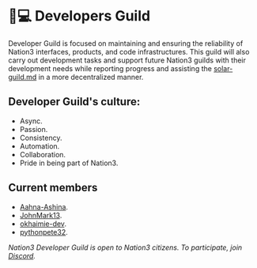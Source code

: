 # 👩💻 Developers Guild

Developer Guild is focused on maintaining and ensuring the reliability of Nation3 interfaces, products, and code infrastructures. This guild will also carry out development tasks and support future Nation3 guilds with their development needs while reporting progress and assisting the [solar-guild.md](solar-guild.md "mention") in a more decentralized manner.

## Developer Guild's culture:

* Async.
* Passion.
* Consistency.
* Automation.
* Collaboration.
* Pride in being part of Nation3.

## Current members

* [Aahna-Ashina](https://github.com/aahna-ashina).
* [JohnMark13](https://github.com/JohnMark13).
* [okhaimie-dev](https://github.com/okhaimie-dev).
* [pythonpete32](https://github.com/pythonpete32).

_Nation3 Developer Guild is open to Nation3 citizens. To participate, join_ [_Discord_](https://n3.gg/discord)_._

